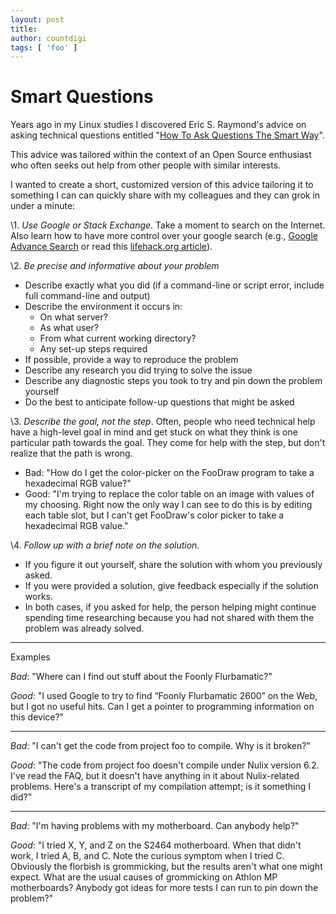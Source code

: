 ```yaml
---
layout: post
title:
author: countdigi
tags: [ 'foo' ]
---
```


# Smart Questions

Years ago in my Linux studies I discovered Eric S. Raymond's advice on asking technical questions
entitled "[How To Ask Questions The Smart Way](http://www.catb.org/esr/faqs/smart-questions.html)".

This advice was tailored within the context of an Open Source enthusiast who often seeks out help
from other people with similar interests.

I wanted to create a short, customized version of this advice tailoring it to something I can
can quickly share with my colleagues and they can grok in under a minute:

\1. *Use Google or Stack Exchange*. Take a moment to search on the Internet.
   Also learn how to have more control over your google search
   (e.g., [Google Advance Search](https://www.google.com/advanced_search) or
    read this [lifehack.org article](http://www.lifehack.org/articles/technology/20-tips-use-google-search-efficiently.html)).


\2. *Be precise and informative about your problem*

- Describe exactly what you did (if a command-line or script error, include full command-line and output)
- Describe the environment it occurs in:
  - On what server?
  - As what user?
  - From what current working directory?
  - Any set-up steps required
- If possible, provide a way to reproduce the problem
- Describe any research you did trying to solve the issue
- Describe any diagnostic steps you took to try and pin down the problem yourself
- Do the best to anticipate follow-up questions that might be asked


\3. *Describe the goal, not the step*. Often, people who need technical help have a high-level goal in mind and get stuck on what
   they think is one particular path towards the goal. They come for help with the step, but don't realize that the path is wrong.

- Bad: "How do I get the color-picker on the FooDraw program to take a hexadecimal RGB value?"
- Good: "I'm trying to replace the color table on an image with values of my choosing. Right now the only way I can see to do
         this is by editing each table slot, but I can't get FooDraw's color picker to take a hexadecimal RGB value."


\4. *Follow up with a brief note on the solution.*

- If you figure it out yourself, share the solution with whom you previously asked.
- If you were provided a solution, give feedback especially if the solution works.
- In both cases, if you asked for help, the person helping might continue spending time researching
  because you had not shared with them the problem was already solved.

---

Examples

*Bad*: "Where can I find out stuff about the Foonly Flurbamatic?"

*Good*: "I used Google to try to find “Foonly Flurbamatic 2600” on the Web, but I got no useful hits. Can I get a pointer to
       programming information on this device?"

---

*Bad*: "I can't get the code from project foo to compile. Why is it broken?"

*Good*: "The code from project foo doesn't compile under Nulix version 6.2. I've read the FAQ, but it doesn't have anything in it
       about Nulix-related problems. Here's a transcript of my compilation attempt; is it something I did?"

---

*Bad*: "I'm having problems with my motherboard. Can anybody help?"

*Good*: "I tried X, Y, and Z on the S2464 motherboard. When that didn't work, I tried A, B, and C. Note the curious symptom when I
         tried C. Obviously the florbish is grommicking, but the results aren't what one might expect. What are the usual causes of
         grommicking on Athlon MP motherboards? Anybody got ideas for more tests I can run to pin down the problem?"


<br/>
